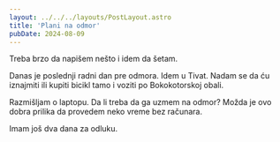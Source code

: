 ```yaml
---
layout: ../../../layouts/PostLayout.astro
title: 'Plani na odmor'
pubDate: 2024-08-09
---
```


Treba brzo da napišem nešto i idem da šetam.

Danas je poslednji radni dan pre odmora. Idem u Tivat. Nadam se da ću iznajmiti ili kupiti bicikl tamo i voziti po Bokokotorskoj obali.

Razmišljam o laptopu. Da li treba da ga uzmem na odmor? Možda je ovo dobra prilika da provedem neko vreme bez računara.

Imam još dva dana za odluku.